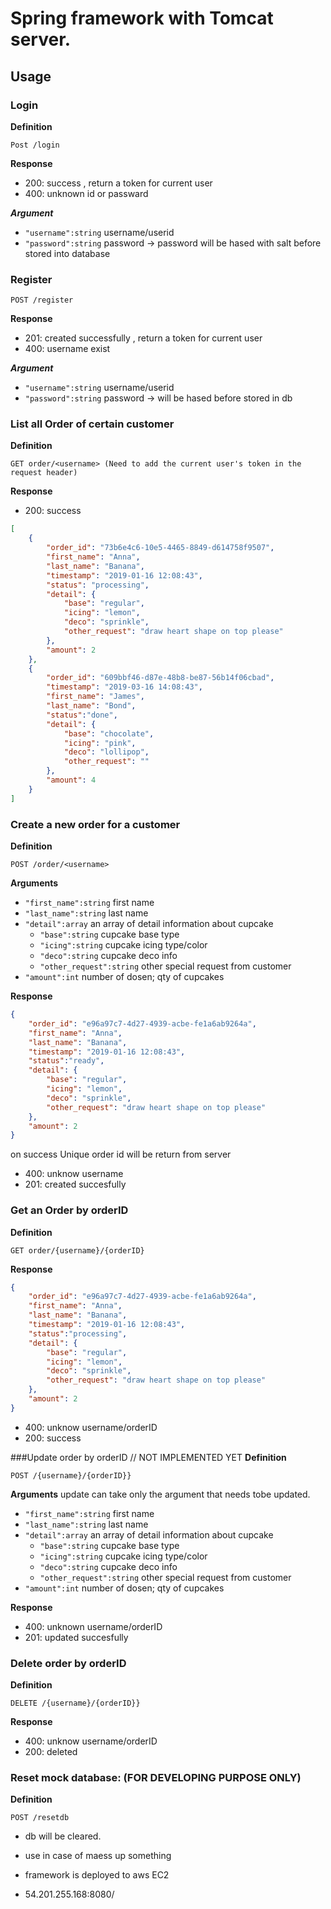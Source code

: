 # Spring framework with Tomcat server.


## Usage

### Login
**Definition**

`Post /login`

**Response**

- 200: success , return a token for current user
- 400: unknown id or passward

***Argument***

- `"username":string` username/userid
- `"password":string` password -> password will be hased with salt before stored into database



### Register

`POST /register`

**Response**
- 201: created successfully , return a token for current user
- 400: username exist

***Argument***

- `"username":string` username/userid
- `"password":string` password -> will be hased before stored in db

### List all Order of certain customer
**Definition**

`GET order/<username> (Need to add the current user's token in the request header)`

**Response**

- 200: success

```json
[
    {
        "order_id": "73b6e4c6-10e5-4465-8849-d614758f9507",
        "first_name": "Anna",
        "last_name": "Banana",
        "timestamp": "2019-01-16 12:08:43",
        "status": "processing",
        "detail": {
            "base": "regular",
            "icing": "lemon",
            "deco": "sprinkle",
            "other_request": "draw heart shape on top please"
        },
        "amount": 2
    },
    {
        "order_id": "609bbf46-d87e-48b8-be87-56b14f06cbad",
        "timestamp": "2019-03-16 14:08:43",
        "first_name": "James",
        "last_name": "Bond",
        "status":"done",
        "detail": {
            "base": "chocolate",
            "icing": "pink",
            "deco": "lollipop",
            "other_request": ""
        },
        "amount": 4
    }
]
```

### Create a new order for a customer
**Definition**

`POST /order/<username>`

**Arguments**

- `"first_name":string` first name
- `"last_name":string` last name
- `"detail":array` an array of detail information about cupcake
    - `"base":string` cupcake base type
	- `"icing":string` cupcake icing type/color
	- `"deco":string` cupcake deco info
	- `"other_request":string` other special request from customer
- `"amount":int` number of dosen; qty of cupcakes 

**Response**

```json
{
    "order_id": "e96a97c7-4d27-4939-acbe-fe1a6ab9264a",
    "first_name": "Anna",
    "last_name": "Banana",
    "timestamp": "2019-01-16 12:08:43",
    "status":"ready",
    "detail": {
        "base": "regular",
        "icing": "lemon",
        "deco": "sprinkle",
        "other_request": "draw heart shape on top please"
    },
    "amount": 2
}
```
on success Unique order id will be return from server
- 400: unknow username
- 201: created succesfully

### Get an Order by orderID
**Definition**

`GET order/{username}/{orderID}`

**Response**

```json
{
    "order_id": "e96a97c7-4d27-4939-acbe-fe1a6ab9264a",
    "first_name": "Anna",
    "last_name": "Banana",
    "timestamp": "2019-01-16 12:08:43",
    "status":"processing",
    "detail": {
        "base": "regular",
        "icing": "lemon",
        "deco": "sprinkle",
        "other_request": "draw heart shape on top please"
    },
    "amount": 2
}
```
- 400: unknow username/orderID
- 200: success

###Update order by orderID      // NOT IMPLEMENTED YET
**Definition**

`POST /{username}/{orderID}}`

**Arguments**
update can take only the argument that needs tobe updated.

- `"first_name":string` first name
- `"last_name":string` last name
- `"detail":array` an array of detail information about cupcake
    - `"base":string` cupcake base type
    - `"icing":string` cupcake icing type/color
    - `"deco":string` cupcake deco info
    - `"other_request":string` other special request from customer
- `"amount":int` number of dosen; qty of cupcakes 

**Response**
- 400: unknown username/orderID
- 201: updated succesfully


### Delete order by orderID
**Definition**

`DELETE /{username}/{orderID}}`

**Response**
- 400: unknow username/orderID
- 200: deleted


### Reset mock database: (FOR DEVELOPING PURPOSE ONLY)
**Definition**

`POST /resetdb`
* db will be cleared.
* use in case of maess up something


* framework is deployed to aws EC2
* 54.201.255.168:8080/
